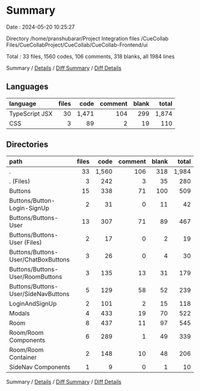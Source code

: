 # Summary

Date : 2024-05-20 10:25:27

Directory /home/pranshubarar/Project Integration files /CueCollab Files/CueCollabProject/CueCollab/CueCollab-Frontend/ui

Total : 33 files,  1560 codes, 106 comments, 318 blanks, all 1984 lines

Summary / [Details](details.md) / [Diff Summary](diff.md) / [Diff Details](diff-details.md)

## Languages
| language | files | code | comment | blank | total |
| :--- | ---: | ---: | ---: | ---: | ---: |
| TypeScript JSX | 30 | 1,471 | 104 | 299 | 1,874 |
| CSS | 3 | 89 | 2 | 19 | 110 |

## Directories
| path | files | code | comment | blank | total |
| :--- | ---: | ---: | ---: | ---: | ---: |
| . | 33 | 1,560 | 106 | 318 | 1,984 |
| . (Files) | 3 | 242 | 3 | 35 | 280 |
| Buttons | 15 | 338 | 71 | 100 | 509 |
| Buttons/Button-Login-SignUp | 2 | 31 | 0 | 11 | 42 |
| Buttons/Buttons-User | 13 | 307 | 71 | 89 | 467 |
| Buttons/Buttons-User (Files) | 2 | 17 | 0 | 2 | 19 |
| Buttons/Buttons-User/ChatBoxButtons | 3 | 26 | 0 | 4 | 30 |
| Buttons/Buttons-User/RoomButtons | 3 | 135 | 13 | 31 | 179 |
| Buttons/Buttons-User/SideNavButtons | 5 | 129 | 58 | 52 | 239 |
| LoginAndSignUp | 2 | 101 | 2 | 15 | 118 |
| Modals | 4 | 433 | 19 | 70 | 522 |
| Room | 8 | 437 | 11 | 97 | 545 |
| Room/Room Components | 6 | 289 | 1 | 49 | 339 |
| Room/Room Container | 2 | 148 | 10 | 48 | 206 |
| SideNav Components | 1 | 9 | 0 | 1 | 10 |

Summary / [Details](details.md) / [Diff Summary](diff.md) / [Diff Details](diff-details.md)